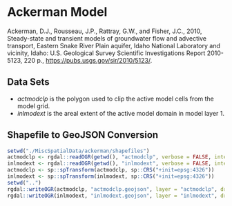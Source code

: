 # Ackerman Model

Ackerman, D.J., Rousseau, J.P., Rattray, G.W., and Fisher, J.C., 2010,
Steady-state and transient models of groundwater flow and advective
transport, Eastern Snake River Plain aquifer, Idaho National Laboratory and
vicinity, Idaho: U.S. Geological Survey Scientific Investigations Report
2010-5123, 220 p., <https://pubs.usgs.gov/sir/2010/5123/>.

## Data Sets

- *actmodclp* is the polygon used to clip the active model cells from the model grid.
- *inlmodext* is the areal extent of the active model domain in model layer 1.

## Shapefile to GeoJSON Conversion

```r
setwd("./MiscSpatialData/ackerman/shapefiles")
actmodclp <- rgdal::readOGR(getwd(), "actmodclp", verbose = FALSE, integer64 = "allow.loss")
inlmodext <- rgdal::readOGR(getwd(), "inlmodext", verbose = FALSE, integer64 = "allow.loss")
actmodclp <- sp::spTransform(actmodclp, sp::CRS("+init=epsg:4326"))
inlmodext <- sp::spTransform(inlmodext, sp::CRS("+init=epsg:4326"))
setwd("..")
rgdal::writeOGR(actmodclp, "actmodclp.geojson", layer = "actmodclp", driver = "GeoJSON")
rgdal::writeOGR(inlmodext, "inlmodext.geojson", layer = "inlmodext", driver = "GeoJSON")
```
